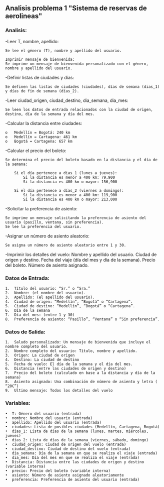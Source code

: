 ## Analisis problema 1 "Sistema de reservas de aerolineas"

### Analisis:
-Leer T, nombre, apellido:

    Se lee el género (T), nombre y apellido del usuario.

    Imprimir mensaje de bienvenida:
    Se imprime un mensaje de bienvenida personalizado con el género, nombre y apellido del usuario.

-Definir listas de ciudades y días:

    Se definen las listas de ciudades (ciudades), días de semana (dias_1) y días de fin de semana (días_2).

-Leer ciudad_origen, ciudad_destino, dia_semana, dia_mes:

    Se leen los datos de entrada relacionados con la ciudad de origen, destino, día de la semana y día del mes.

-Calcular la distancia entre ciudades:
```Según la combinación de ciudad_origen y ciudad_destino, se asigna un valor a la variable Distancia. Las combinaciones posibles son:
o	Medellín = Bogotá: 240 km
o	Medellín = Cartagena: 461 km
o	Bogotá = Cartagena: 657 km
```
-Calcular el precio del boleto:

    Se determina el precio del boleto basado en la distancia y el día de la semana:

        Si el día pertenece a dias_1 (lunes a jueves):
            Si la distancia es menor a 400 km: 79,900
            Si la distancia es 400 km o mayor: 156,900

        Si el día pertenece a días_2 (viernes a domingo):
            Si la distancia es menor a 400 km: 119,900
            Si la distancia es 400 km o mayor: 213,000

-Solicitar la preferencia de asiento:

    Se imprime un mensaje solicitando la preferencia de asiento del usuario (pasillo, ventana, sin preferencia).
    Se lee la preferencia del usuario.

-Asignar un número de asiento aleatorio:

    Se asigna un número de asiento aleatorio entre 1 y 30.

-Imprimir los detalles del vuelo:
Nombre y apellido del usuario.
Ciudad de origen y destino.
Fecha del viaje (día del mes y día de la semana).
Precio del boleto.
Número de asiento asignado.



### Datos de Entrada:
	1.	Título del usuario: “Sr.” o “Sra.”
	2.	Nombre: (el nombre del usuario).
	3.	Apellido: (el apellido del usuario).
	4.	Ciudad de origen: “Medellín”, “Bogotá” o “Cartagena”.
	5.	Ciudad de destino: “Medellín”, “Bogotá” o “Cartagena”.
	6.	Día de la semana 
	7.	Día del mes: (entre 1 y 30)
	8.	Preferencia de asiento: “Pasillo”, “Ventana” o “Sin preferencia”.

### Datos de Salida:
	1.	Saludo personalizado: Un mensaje de bienvenida que incluye el nombre completo del usuario.
	2.	Nombre completo del usuario: Título, nombre y apellido.
	3.	Origen: La ciudad de origen 
	4.	Destino: La ciudad de destino 
	5.	Fecha de vuelo: El día de la semana y el día del mes.
	6.	Distancia (entre las ciudades de origen y destino) 
	7.	Precio del boleto (calculado en base a la distancia y día de la semana)
	8.	Asiento asignado: Una combinación de número de asiento y letra ( “20C”)
    9.  Ultimo mensaje: Todos los detalles del vuelo 
 


### Variables: 
```
•  T: Género del usuario (entrada)
•  nombre: Nombre del usuario (entrada)
•  apellido: Apellido del usuario (entrada)
•  ciudades: Lista de posibles ciudades (Medellín, Cartagena, Bogotá) 
•  dias_1: Lista de días de la semana (lunes, martes, miércoles, jueves) 
•  dias_2: Lista de días de la semana (viernes, sábado, domingo) 
•  ciudad_origen: Ciudad de origen del vuelo (entrada)
•  ciudad_destino: Ciudad de destino del vuelo (entrada)
•  dia_semana: Día de la semana en que se realiza el viaje (entrada)
•  dia_mes: Día del mes en que se realiza el viaje (entrada)
•  Distancia: Distancia entre las ciudades de origen y destino (variable interna)
•  precio: Precio del boleto (variable interna)
•  asiento: Número de asiento asignado aleatoriamente 
•  preferencia: Preferencia de asiento del usuario (entrada)
